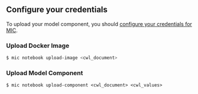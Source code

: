 ## Configure your credentials

To upload your model component, you should [configure your credentials for MIC](../commands/configure.md). 

### Upload Docker Image

```bash
$ mic notebook upload-image <cwl_document>
```

### Upload Model Component

```
$ mic notebook upload-component <cwl_document> <cwl_values>
```